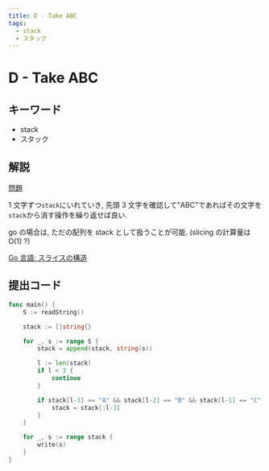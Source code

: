 ```yaml
---
title: D - Take ABC
tags:
  - stack
  - スタック
---
```


# D - Take ABC

## キーワード

- stack
- スタック

## 解説

[問題](https://atcoder.jp/contests/abc328/tasks/abc328_d)

1 文字ずつ`stack`にいれていき, 先頭 3 文字を確認して"ABC"であればその文字を`stack`から消す操作を繰り返せば良い.

go の場合は, ただの配列を stack として扱うことが可能. (slicing の計算量は $\mathrm{O}(1)$ ?)

[Go 言語: スライスの構造](https://qiita.com/nozmiz/items/231e76506b51f7f5b810)

## 提出コード

```go
func main() {
	S := readString()

	stack := []string{}

	for _, s := range S {
		stack = append(stack, string(s))

		l := len(stack)
		if l < 3 {
			continue
		}

		if stack[l-3] == "A" && stack[l-2] == "B" && stack[l-1] == "C" {
			stack = stack[:l-3]
		}
	}

	for _, s := range stack {
		write(s)
	}
}
```
